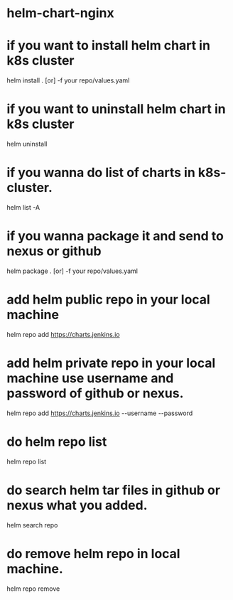 # helm-chart-nginx

# if you want to install helm chart in k8s cluster

helm install <release-name> . [or] -f your repo/values.yaml

# if you want to  uninstall helm chart in k8s cluster

helm uninstall <release-name>

# if you wanna do list of charts in k8s-cluster.

helm list -A

# if you wanna package it and send to nexus or github

helm package . [or] -f your repo/values.yaml

# add helm public repo in your local machine

helm repo add https://charts.jenkins.io

# add helm private repo in your local machine use username and password of github or nexus.

helm repo add <repo-name> https://charts.jenkins.io --username <usernmae> --password <password>

# do helm repo list

helm repo list

# do search helm tar files in github or nexus what you added.

helm search repo <repo-name>

# do remove helm repo in local machine.

helm repo remove <repo-name>
